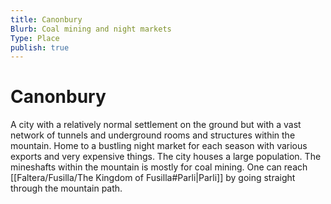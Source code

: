 ```yaml
---
title: Canonbury
Blurb: Coal mining and night markets
Type: Place
publish: true
---
```


# Canonbury

A city with a relatively normal settlement on the ground but with a vast network of tunnels and underground rooms and structures within the mountain. Home to a bustling night market for each season with various exports and very expensive things. The city houses a large population. The mineshafts within the mountain is mostly for coal mining. One can reach [[Faltera/Fusilla/The Kingdom of Fusilla#Parli\|Parli]] by going straight through the mountain path. 